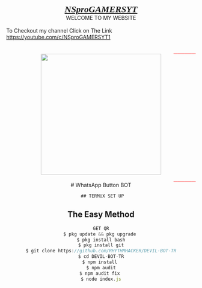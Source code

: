 <div bgcolor="red" style="text-align: center;"><span style="font-family: Russo One; font-size : x-large;"><b><u><i>NSproGAMERSYT</i></u></b></span></div><div style="text-align: center;">WELCOME TO MY WEBSITE</div><div style="text-align: left;"><br /></div><div style="text-align: left;">To Checkout my channel Click on The Link</div><div style="text-align: left;"><span style="color: black;"><a href="https://youtube.com/c/NSproGAMERSYT1" target="_blank">https://youtube.com/c/NSproGAMERSYT1</a><br /></span></div><div style="text-align: left;"><br /></div><div class="separator" style="clear: both; text-align: center;">  
     <marquee behavior="scroll" direction="left" scrollamount="100" scrolldelay="2" width="100%"><font color="red" face="monospace" size="4px">______________________________________________</font></marquee><a href="https://i.imgur.com/FGMyUus.jpeg" style="margin-left: 1em; margin-right: 1em;"><img border="0" data-original-height="800" data-original-width="800" height="320"src="https://i.imgur.com/FGMyUus.jpeg" width="320" /></a>  <marquee behavior="scroll" direction="left" scrollamount="100" scrolldelay="2" width="100%"><font color="red" face="monospace" size="4px">__________________________________________________</font></marquee>

<div></div><div></div>
# 
WhatsApp Button BOT

     ## TERMUX SET UP
  
## The Easy Method 

```js
GET QR
$ pkg update && pkg upgrade 
$ pkg install bash
$ pkg install git
$ git clone https://github.com/RHYTHMHACKER/DEVIL-BOT-TR
$ cd DEVIL-BOT-TR
$ npm install 
$ npm audit
$ npm audit fix 
$ node index.js
```
      
